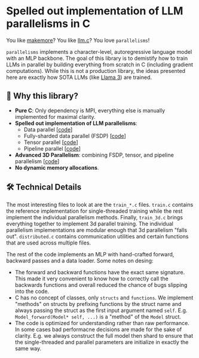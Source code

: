 # Spelled out implementation of LLM parallelisms in C

You like [makemore](https://github.com/karpathy/makemore/tree/master)? You like [llm.c](https://github.com/karpathy/llm.c)? You love `parallelisms`!

`parallelisms` implements a character-level, autoregressive language model with an MLP backbone.
The goal of this library is to demistify how to train LLMs in parallel by building everything from
scratch in C (including gradient computations). While this is not a production library, the ideas
presented here are exactly how SOTA LLMs (like [Llama 3](https://arxiv.org/abs/2407.21783)) are trained.

## :rocket: Why this library? 

- **Pure C**: Only dependency is MPI, everything else is manually implemented for maximal clarity.
- **Spelled out implementation of LLM parallelisms**:
  - Data parallel [[code](https://github.com/EugenHotaj/ml.c/blob/main/parallelisms/train_dp.c)]
  - Fully-sharded data parallel (FSDP) [[code](https://github.com/EugenHotaj/ml.c/blob/main/parallelisms/train_fsdp.c)]
  - Tensor parallel [[code](https://github.com/EugenHotaj/ml.c/blob/main/parallelisms/train_tp.c)]
  - Pipeline parallel [[code](https://github.com/EugenHotaj/ml.c/blob/main/parallelisms/train_pp.c)]
- **Advanced 3D Parallelism**: combining FSDP, tensor, and pipeline parallelism [[code](https://github.com/EugenHotaj/ml.c/blob/main/parallelisms/train_3d.c)]
- **No dynamic memory allocations**.

## :hammer_and_wrench: Technical Details

The most interesting files to look at are the `train_*.c` files. `train.c` contains the reference implementation for single-threaded training
while the rest implement the individual parallelism methods. Finally, `train_3d.c` brings everything together to implement 3d parallel training. 
The individual parallelism implementations are modular enough that 3d parallelism "falls out". `distributed.c` contains communication utilities
and certain functions that are used across multiple files.

The rest of the code implements an MLP with hand-crafted forward, backward passes and a data loader. Some notes on desing:

* The forward and backward functions have the exact same signature. This made it very convenient to know how to correctly call the backwards
functions and overall reduced the chance of bugs slipping into the code.
* C has no concept of classes, only `structs` and `functions`. We implement "methods" on structs by prefixing functions by the struct name and
always passing the struct as the first input argument named `self`. E.g. `Model_forward(Model* self, ...)` is a "method" of the `Model` struct.
* The code is optimized for understanding rather than raw performance. In some cases bad performacne decisions are made for the sake of clarity.
E.g. we always construct the full model then shard to ensure that the single-threaded and parallel parameters are initialize in exactly the same
way.
